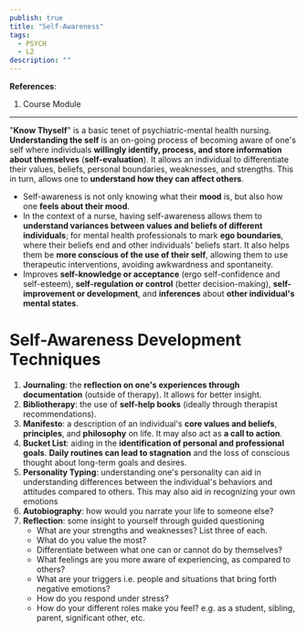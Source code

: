 ```yaml
---
publish: true
title: "Self-Awareness"
tags:
  - PSYCH
  - L2
description: ""
---
```

**References**:
1. Course Module

___

"**Know Thyself**" is a basic tenet of psychiatric-mental health nursing. **Understanding the self** is an on-going process of becoming aware of one's self where individuals **willingly identify, process, and store information about themselves** (**self-evaluation**). It allows an individual to differentiate their values, beliefs, personal boundaries, weaknesses, and strengths. This in turn, allows one to **understand how they can affect others**.
- Self-awareness is not only knowing what their **mood** is, but also how one **feels about their mood**.
- In the context of a nurse, having self-awareness allows them to **understand variances between values and beliefs of different individuals**; for mental health professionals to mark **ego boundaries**, where their beliefs end and other individuals' beliefs start. It also helps them be **more conscious of the use of their self**, allowing them to use therapeutic interventions, avoiding awkwardness and spontaneity.
- Improves **self-knowledge or acceptance** (ergo self-confidence and self-esteem), **self-regulation or control** (better decision-making), **self-improvement or development**, and **inferences** about **other individual's mental states**.
# Self-Awareness Development Techniques
1. **Journaling**: the **reflection on one's experiences through documentation** (outside of therapy). It allows for better insight.
2. **Bibliotherapy**: the use of **self-help books** (ideally through therapist recommendations).
3. **Manifesto**: a description of an individual's **core values and beliefs**, **principles**, and **philosophy** on life. It may also act as **a call to action**.
4. **Bucket List**: aiding in the **identification of personal and professional goals**. **Daily routines can lead to stagnation** and the loss of conscious thought about long-term goals and desires.
5. **Personality Typing**: understanding one's personality can aid in understanding differences between the individual's behaviors and attitudes compared to others. This may also aid in recognizing your own emotions
6. **Autobiography**: how would you narrate your life to someone else?
7. **Reflection**: some insight to yourself through guided questioning
	- What are your strengths and weaknesses? List three of each.
	- What do you value the most?
	- Differentiate between what one can or cannot do by themselves?
	- What feelings are you more aware of experiencing, as compared to others?
	- What are your triggers i.e. people and situations that bring forth negative emotions?
	- How do you respond under stress?
	- How do your different roles make you feel? e.g. as a student, sibling, parent, significant other, etc.
